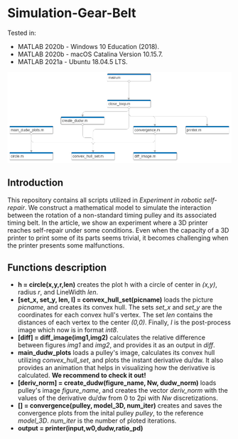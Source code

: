 # Simulation-Gear-Belt

Tested in:
* MATLAB 2020b - Windows 10 Education (2018).
* MATLAB 2020b - macOS Catalina Version 10.15.7.
* MATLAB 2021a - Ubuntu 18.04.5 LTS.

![](./project.png)

##  Introduction

This repository contains all scripts utilized in _Experiment in robotic self-repair_. We construct a mathematical model to simulate the interaction between the rotation of a non-standard timing pulley and its associated timing belt. In the article, we show an experiment where a 3D printer reaches self-repair under some conditions. Even when the capacity of a 3D printer to print some of its parts seems trivial, it becomes challenging when the printer presents some malfunctions.

## Functions description

* **h = circle(x,y,r,len)** creates the plot h with a circle of center in _(x,y)_, radius _r_, and LineWidth _len_.
* **[set_x, set_y, len, I] = convex_hull_set(picname)** loads the picture _picname_, and creates its convex hull. The sets _set_x_ and _set_y_ are the coordinates for each convex hull's vertex. The set _len_ contains the distances of each vertex to the center _(0,0)_. Finally, _I_ is the post-process image which now is in format _int8_.
* **[diff] = diff_image(img1,img2)** calculates the relative difference between figures _img1_ and _img2_, and provides it as an output in _diff_.
* **main_dudw_plots** loads a pulley's image, calculates its convex hull utilizing _convex_hull_set_, and plots the instant derivative du/dw. It also provides an animation that helps in visualizing how the derivative is calculated. **We recommend to check it out!**
* **[deriv_norm] = create_dudw(figure_name, Nw, dudw_norm)** loads pulley's image _figure_name_, and creates the vector _deriv_norm_ with the values of the derivative du/dw from 0 to 2pi with _Nw_ discretizations.
* **[] = convergence(pulley, model_3D, num_iter)** creates and saves the convergence plots from the inital pulley _pulley_, to the reference _model_3D_. _num_iter_ is the number of ploted iterations. 
* **output = printer(input,w0,dudw,ratio_pd)**